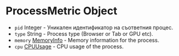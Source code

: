 # ProcessMetric Object

* `pid` Integer - Уникален идентификатор на съответния процес.
* `type` String - Process type (Browser or Tab or GPU etc).
* `memory` [MemoryInfo](memory-info.md) - Memory information for the process.
* `cpu` [CPUUsage](cpu-usage.md) - CPU usage of the process.